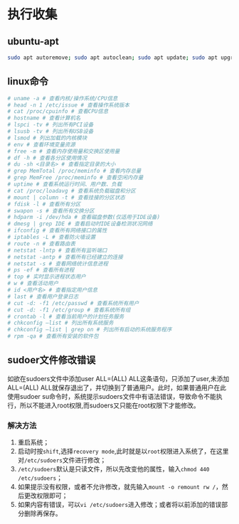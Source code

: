 # 执行收集

## ubuntu-apt

``` Bash
sudo apt autoremove; sudo apt autoclean; sudo apt update; sudo apt upgrade -y; sudo apt autoremove; sudo apt autoclean; sudo shutdown -h now
```

## linux命令

``` Bash
# uname -a # 查看内核/操作系统/CPU信息 
# head -n 1 /etc/issue # 查看操作系统版本 
# cat /proc/cpuinfo # 查看CPU信息 
# hostname # 查看计算机名 
# lspci -tv # 列出所有PCI设备 
# lsusb -tv # 列出所有USB设备 
# lsmod # 列出加载的内核模块 
# env # 查看环境变量资源 
# free -m # 查看内存使用量和交换区使用量 
# df -h # 查看各分区使用情况 
# du -sh <目录名> # 查看指定目录的大小 
# grep MemTotal /proc/meminfo # 查看内存总量 
# grep MemFree /proc/meminfo # 查看空闲内存量 
# uptime # 查看系统运行时间、用户数、负载 
# cat /proc/loadavg # 查看系统负载磁盘和分区 
# mount | column -t # 查看挂接的分区状态 
# fdisk -l # 查看所有分区 
# swapon -s # 查看所有交换分区 
# hdparm -i /dev/hda # 查看磁盘参数(仅适用于IDE设备) 
# dmesg | grep IDE # 查看启动时IDE设备检测状况网络 
# ifconfig # 查看所有网络接口的属性 
# iptables -L # 查看防火墙设置 
# route -n # 查看路由表 
# netstat -lntp # 查看所有监听端口 
# netstat -antp # 查看所有已经建立的连接 
# netstat -s # 查看网络统计信息进程 
# ps -ef # 查看所有进程 
# top # 实时显示进程状态用户 
# w # 查看活动用户 
# id <用户名> # 查看指定用户信息 
# last # 查看用户登录日志 
# cut -d: -f1 /etc/passwd # 查看系统所有用户 
# cut -d: -f1 /etc/group # 查看系统所有组 
# crontab -l # 查看当前用户的计划任务服务 
# chkconfig –list # 列出所有系统服务 
# chkconfig –list | grep on # 列出所有启动的系统服务程序 
# rpm -qa # 查看所有安装的软件包
```

## sudoer文件修改错误

如欲在sudoers文件中添加user ALL=(ALL) ALL这条语句，只添加了user,未添加ALL=(ALL) ALL就保存退出了，并切换到了普通用户。此时，如果普通用户在此使用sudoer su命令时，系统提示sudoers文件中有语法错误，导致命令不能执行，所以不能进入root权限,而sudoers又只能在root权限下才能修改。

### 解决方法

1. 重启系统；
1. 启动时按`shift`,选择`recovery mode`,此时就是以`root`权限进入系统了，在这里对`/etc/sudoers`文件进行修改；
1. `/etc/sudoers`默认是只读文件，所以先改变他的属性，输入`chmod 440 /etc/sudoers`；
1. 如果提示没有权限，或者不允许修改，就先输入`mount -o remount rw /`，然后更改权限即可；
1. 如果内容有错误，可以`vi /etc/sudoers`进入修改；或者将以前添加的错误部分删除再保存。
